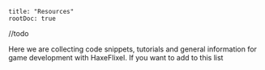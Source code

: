 ```
title: "Resources"
rootDoc: true
```

//todo



Here we are collecting code snippets, tutorials and general information for game development with HaxeFlixel. If you want to add to this list